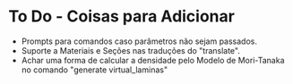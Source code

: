 # To Do - Coisas para Adicionar

- Prompts para comandos caso parâmetros não sejam passados.
- Suporte a Materiais e Seções nas traduções do "translate".
- Achar uma forma de calcular a densidade pelo Modelo de Mori-Tanaka no comando "generate virtual_laminas"